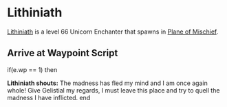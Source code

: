# Lithiniath



[Lithiniath](/npc/126014) is a level 66 Unicorn Enchanter that spawns in [Plane of Mischief](/zone/126).



## Arrive at Waypoint Script

if(e.wp == 1) then


**Lithiniath shouts:** <span class="text-danger">The madness has fled my mind and I am once again whole! Give Gelistial my regards, I must leave this place and try to quell the madness I have inflicted.</span>
end